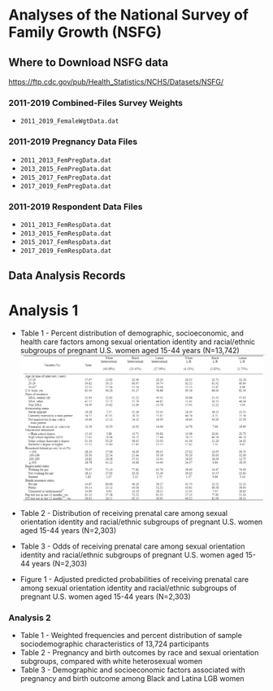 # Analyses of the National Survey of Family Growth (NSFG)

## Where to Download NSFG data
https://ftp.cdc.gov/pub/Health_Statistics/NCHS/Datasets/NSFG/

### 2011-2019 Combined-Files Survey Weights 
- `2011_2019_FemaleWgtData.dat`

### 2011-2019 Pregnancy Data Files
- `2011_2013_FemPregData.dat`
- `2013_2015_FemPregData.dat`
- `2015_2017_FemPregData.dat`
- `2017_2019_FemPregData.dat`

### 2011-2019 Respondent Data Files
- `2011_2013_FemRespData.dat`
- `2013_2015_FemRespData.dat`
- `2015_2017_FemRespData.dat`
- `2017_2019_FemRespData.dat`

## Data Analysis Records

# Analysis 1
- Table 1 - Percent distribution of demographic, socioeconomic, and health care factors among sexual orientation identity and racial/ethnic subgroups of pregnant U.S. women aged 15-44 years (N=13,742)
![table1](https://github.com/brown-mheal/nsfg_sun_agenor/blob/f64f6ab8871cc83ab125fdc8db9801124ea7d51c/agenor_table1.png)

- Table 2 - Distribution of receiving prenatal care among sexual orientation identity and racial/ethnic subgroups of pregnant U.S. women aged 15-44 years (N=2,303)
- Table 3 - Odds of receiving prenatal care among sexual orientation identity and racial/ethnic subgroups of pregnant U.S. women aged 15-44 years (N=2,303)
- Figure 1 - Adjusted predicted probabilities of receiving prenatal care among sexual orientation identity and racial/ethnic subgroups of pregnant U.S. women aged 15-44 years (N=2,303)

### Analysis 2
- Table 1 - Weighted frequencies and percent distribution of sample sociodemographic characteristics of 13,724 participants
- Table 2 - Pregnancy and birth outcomes by race and sexual orientation subgroups, compared with white heterosexual women
- Table 3 - Demographic and socioeconomic factors associated with pregnancy and birth outcome among Black and Latina LGB women
